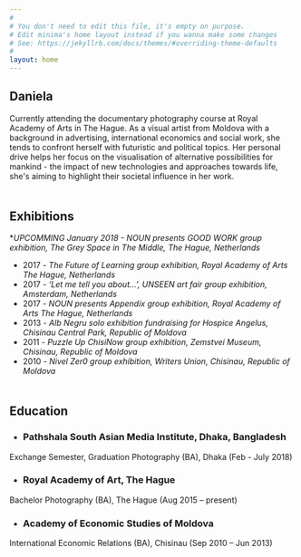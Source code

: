 ```yaml
---
#
# You don't need to edit this file, it's empty on purpose.
# Edit minima's home layout instead if you wanna make some changes
# See: https://jekyllrb.com/docs/themes/#overriding-theme-defaults
#
layout: home
---
```

## Daniela
Currently attending the  documentary photography course at Royal Academy of Arts in The Hague. As a visual artist from Moldova with a background in advertising, international economics and social work, she tends to confront herself with futuristic and political topics. Her personal drive helps her focus on the visualisation of alternative possibilities for mankind - the impact of new technologies and approaches towards life, she's aiming to highlight their societal influence in her work.

<h2 style="margin-top: 50px;">Exhibitions</h2>

**UPCOMMING January 2018 - NOUN presents GOOD WORK group exhibition, The Grey Space in The Middle, The Hague, Netherlands*
- 2017 - *The Future of Learning group exhibition, Royal Academy of Arts The Hague, Netherlands* 
- 2017 - *‘Let me tell you about…’, UNSEEN art fair group exhibition, Amsterdam, Netherlands*
- 2017 - *NOUN presents Appendix group exhibition, Royal Academy of Arts The Hague, Netherlands*
- 2013 - *Alb Negru solo exhibition fundraising for Hospice Angelus, Chisinau Central Park, Republic of Moldova*
- 2011 - *Puzzle Up ChisiNow group exhibition, Zemstvei Museum, Chisinau, Republic of Moldova*
- 2010 - *Nivel Zer0 group exhibition, Writers Union, Chisinau, Republic of Moldova*

<h2 style="margin-top: 50px;">Education</h2>

- ### **Pathshala South Asian Media Institute, Dhaka, Bangladesh**
Exchange Semester, Graduation Photography (BA), Dhaka (Feb - July 2018)

- ### **Royal Academy of Art, The Hague**
Bachelor Photography (BA), The Hague (Aug 2015 – present)

- ### **Academy of Economic Studies of Moldova**
International Economic Relations (BA), Chisinau (Sep 2010 – Jun 2013)
